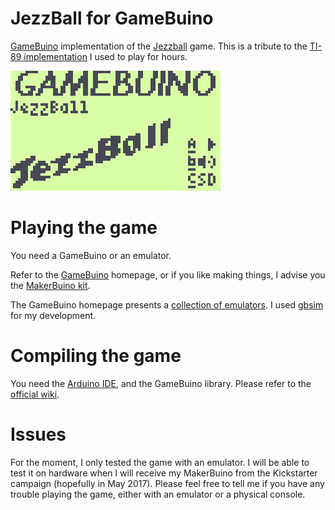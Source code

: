# JezzBall for GameBuino

[GameBuino](http://gamebuino.com) implementation of the [Jezzball](https://en.wikipedia.org/wiki/JezzBall) game. This is a tribute to the [TI-89 implementation](http://www.ticalc.org/archives/files/fileinfo/121/12158.html) I used to play for hours.

![JezzBall screenshot](jezzball.gif?raw=true "JezzBall screenshot")

# Playing the game

You need a GameBuino or an emulator.

Refer to the [GameBuino](http://gamebuino.com/wiki/index.php?title=Getting_started#Get_a_Gamebuino) homepage, or if you like making things, I advise you the [MakerBuino kit](http://www.makerbuino.com/).

The GameBuino homepage presents a [collection of emulators](http://gamebuino.com/wiki/index.php?title=Emulators). I used [gbsim](http://gamebuino.com/wiki/index.php?title=Emulators#gbsim) for my development.

# Compiling the game

You need the [Arduino IDE](https://www.arduino.cc/en/Main/Software), and the GameBuino library. Please refer to the [official wiki](http://gamebuino.com/wiki/index.php?title=Getting_started#Software_setup).

# Issues

For the moment, I only tested the game with an emulator. I will be able to test it on hardware when I will receive my MakerBuino from the Kickstarter campaign (hopefully in May 2017). Please feel free to tell me if you have any trouble playing the game, either with an emulator or a physical console.
